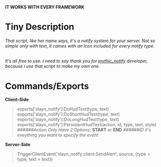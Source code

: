 **IT WORKS WITH EVERY FRAMEWORK**
# Tiny Description
###### That script, like her name says, it's a notify system for your server. Not so simple only with text, it cames with an icon included for every notify type.
###### It's all free to use. I need to say thank you for [mythic_notify](https://github.com/JayMontana36/mythic_notify) developer, because i use that script to make my own one.

# Commands/Exports
**Client-Side**
> exports['slayn_notify']:DoHudText(type, text)
> exports['slayn_notify']:DoShortHudText(type, text)
> exports['slayn_notify']:DoLongHudText(type, text)
> exports['slayn_notify']:PersistentHudText(action, id, type, text, style)
######*Action Only Have 2 Options:* **START** *or* **END**
######*ID it's eveything you want to specify the event*

**Server-Side**
> TriggerClientEvent('slayn_notify:client:SendAlert', source, {type = type, text = text})
